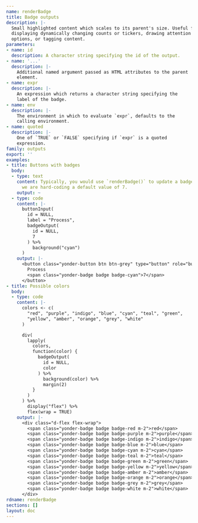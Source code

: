 ```yaml
---
name: renderBadge
title: Badge outputs
description: |-
  Small highlighted content which scales to its parent's size. Useful for
  displaying dynamically changing counts or tickers, drawing attention to new
  options, or tagging content.
parameters:
- name: id
  description: A character string specifying the id of the output.
- name: '...'
  description: |-
    Additional named argument passed as HTML attributes to the parent
    element.
- name: expr
  description: |-
    An expression which returns a character string specifying the
    label of the badge.
- name: env
  description: |-
    The environment in which to evaluate `expr`, defaults to the
    calling environment.
- name: quoted
  description: |-
    One of `TRUE` or `FALSE` specifying if `expr` is a quoted
    expression.
family: outputs
export: ''
examples:
- title: Buttons with badges
  body:
  - type: text
    content: Typically, you would use `renderBadge()` to update a badge's value. Here
      we are hard-coding a default value of 7.
    output: ~
  - type: code
    content: |-
      buttonInput(
        id = NULL,
        label = "Process",
        badgeOutput(
          id = NULL,
          7
        ) %>%
          background("cyan")
      )
    output: |-
      <button class="yonder-button btn btn-grey" type="button" role="button" autocomplete="off">
        Process
        <span class="yonder-badge badge badge-cyan">7</span>
      </button>
- title: Possible colors
  body:
  - type: code
    content: |-
      colors <- c(
        "red", "purple", "indigo", "blue", "cyan", "teal", "green",
        "yellow", "amber", "orange", "grey", "white"
      )

      div(
        lapply(
          colors,
          function(color) {
            badgeOutput(
              id = NULL,
              color
            ) %>%
              background(color) %>%
              margin(2)
          }
        )
      ) %>%
        display("flex") %>%
        flex(wrap = TRUE)
    output: |-
      <div class="d-flex flex-wrap">
        <span class="yonder-badge badge badge-red m-2">red</span>
        <span class="yonder-badge badge badge-purple m-2">purple</span>
        <span class="yonder-badge badge badge-indigo m-2">indigo</span>
        <span class="yonder-badge badge badge-blue m-2">blue</span>
        <span class="yonder-badge badge badge-cyan m-2">cyan</span>
        <span class="yonder-badge badge badge-teal m-2">teal</span>
        <span class="yonder-badge badge badge-green m-2">green</span>
        <span class="yonder-badge badge badge-yellow m-2">yellow</span>
        <span class="yonder-badge badge badge-amber m-2">amber</span>
        <span class="yonder-badge badge badge-orange m-2">orange</span>
        <span class="yonder-badge badge badge-grey m-2">grey</span>
        <span class="yonder-badge badge badge-white m-2">white</span>
      </div>
rdname: renderBadge
sections: []
layout: doc
---
```

